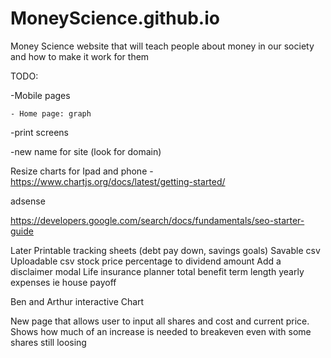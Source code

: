 # MoneyScience.github.io
Money Science website that will teach people about money in our society and how to make it work for them


TODO:

-Mobile pages
    
    - Home page: graph

-print screens

-new name for site (look for domain)

Resize charts for Ipad and phone - https://www.chartjs.org/docs/latest/getting-started/

adsense

https://developers.google.com/search/docs/fundamentals/seo-starter-guide

Later
Printable tracking sheets (debt pay down, savings goals)
Savable csv
Uploadable csv
stock price percentage to dividend amount
Add a disclaimer modal
Life insurance planner
    total benefit
    term length
    yearly expenses ie house payoff
    
Ben and Arthur interactive Chart


New page that allows user to input all shares and cost and current price. Shows how much of an increase is needed to breakeven even with some shares still loosing
